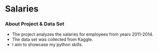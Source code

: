 # Salaries
### About Project & Data Set
- The project analyzes the salaries for employees from years 2011-2014.
- The data set was collected from Kaggle.
- I aim to showcase my python skills.
